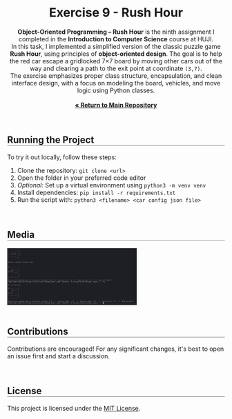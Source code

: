 <div align="center">
  <h1 align="center" style="border-bottom: none"><b>Exercise 9</b> - Rush Hour</h1>

  <p align="center">
<b>Object-Oriented Programming – Rush Hour</b> is the ninth assignment I completed in the <b>Introduction to Computer Science</b> course at HUJI.
<br>
In this task, I implemented a simplified version of the classic puzzle game <b>Rush Hour</b>, using principles of <b>object-oriented design</b>. The goal is to help the red car escape a gridlocked 7×7 board by moving other cars out of the way and clearing a path to the exit point at coordinate <code>(3,7)</code>.
<br>
The exercise emphasizes proper class structure, encapsulation, and clean interface design, with a focus on modeling the board, vehicles, and move logic using Python classes.
<br><br>
    <a href="https://github.com/ShayMorad/Intro-To-CS"><strong>« Return to Main Repository</strong></a>
    <br>
  </p>
</div>

<br>

<div align="left">
  <h2 align="left" style="border-bottom: 1px solid gray">Running the Project</h2>

  <p>To try it out locally, follow these steps:</p>
  <ol align="left">
    <li>Clone the repository: <code>git clone &lt;url&gt;</code></li>
    <li>Open the folder in your preferred code editor</li>
    <li><i>Optional:</i> Set up a virtual environment using <code>python3 -m venv venv</code></li>
    <li>Install dependencies: <code>pip install -r requirements.txt</code></li>
    <li>Run the script with: <code>python3 &lt;filename&gt; &lt;car config json file&gt;</code></li>
  </ol>
</div>
<br>

<div align="left">
  <h2 align="left" style="border-bottom: 1px solid gray">Media</h2>

  <div align="left">
    <img src="example.jpg" alt="1" width="300px" />
  </div>
</div>

<br>

<div align="left">
  <h2 align="left" style="border-bottom: 1px solid gray">Contributions</h2>

  <p align="left">
    Contributions are encouraged! For any significant changes, it's best to open an issue first and start a discussion.
  </p>
</div>

<br>

<div align="left">
  <h2 align="left" style="border-bottom: 1px solid gray">License</h2>

  <p align="left">
    This project is licensed under the <a href="https://choosealicense.com/licenses/mit/">MIT License</a>.
  </p>
</div>
